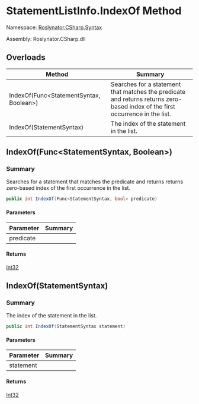 # StatementListInfo\.IndexOf Method

Namespace: [Roslynator.CSharp.Syntax](../../README.md)

Assembly: Roslynator\.CSharp\.dll

## Overloads

| Method | Summary |
| ------ | ------- |
| IndexOf\(Func\<StatementSyntax, Boolean>\) | Searches for a statement that matches the predicate and returns returns zero\-based index of the first occurrence in the list\. |
| IndexOf\(StatementSyntax\) | The index of the statement in the list\. |

## IndexOf\(Func\<StatementSyntax, Boolean>\)

### Summary

Searches for a statement that matches the predicate and returns returns zero\-based index of the first occurrence in the list\.

```csharp
public int IndexOf(Func<StatementSyntax, bool> predicate)
```

#### Parameters

| Parameter | Summary |
| --------- | ------- |
| predicate | |

#### Returns

[Int32](https://docs.microsoft.com/en-us/dotnet/api/system.int32)


## IndexOf\(StatementSyntax\)

### Summary

The index of the statement in the list\.

```csharp
public int IndexOf(StatementSyntax statement)
```

#### Parameters

| Parameter | Summary |
| --------- | ------- |
| statement | |

#### Returns

[Int32](https://docs.microsoft.com/en-us/dotnet/api/system.int32)


